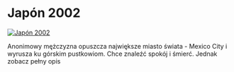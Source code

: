 Japón 2002 
=============
[![Japón 2002 ](http://vidos.pl/images/player.gif)](http://vidos.pl/japon-2002)

 Anonimowy mężczyzna opuszcza największe miasto świata - Mexico City i wyrusza ku górskim pustkowiom. Chce znaleźć spokój i śmierć. Jednak zobacz pełny opis
